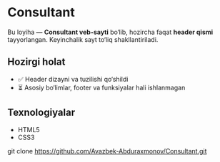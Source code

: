 # Consultant

Bu loyiha — **Consultant veb-sayti** bo‘lib, hozircha faqat **header qismi** tayyorlangan. Keyinchalik sayt to‘liq shakllantiriladi.  

## Hozirgi holat
- ✅ Header dizayni va tuzilishi qo‘shildi  
- ⏳ Asosiy bo‘limlar, footer va funksiyalar hali ishlanmagan  

## Texnologiyalar
- HTML5  
- CSS3

git clone https://github.com/Avazbek-Abduraxmonov/Consultant.git
